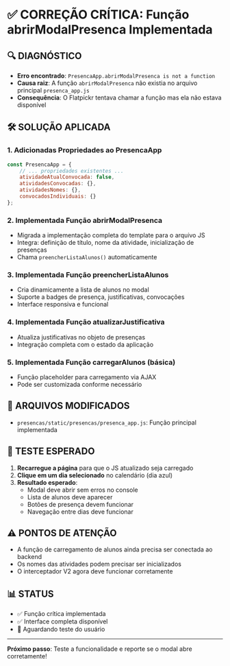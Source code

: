 # ✅ CORREÇÃO CRÍTICA: Função abrirModalPresenca Implementada

## 🔍 **DIAGNÓSTICO**
- **Erro encontrado**: `PresencaApp.abrirModalPresenca is not a function`
- **Causa raiz**: A função `abrirModalPresenca` não existia no arquivo principal `presenca_app.js`
- **Consequência**: O Flatpickr tentava chamar a função mas ela não estava disponível

## 🛠️ **SOLUÇÃO APLICADA**

### 1. **Adicionadas Propriedades ao PresencaApp**
```javascript
const PresencaApp = {
    // ... propriedades existentes ...
    atividadeAtualConvocada: false,
    atividadesConvocadas: {},
    atividadesNomes: {},
    convocadosIndividuais: {}
};
```

### 2. **Implementada Função abrirModalPresenca**
- Migrada a implementação completa do template para o arquivo JS
- Integra: definição de título, nome da atividade, inicialização de presenças
- Chama `preencherListaAlunos()` automaticamente

### 3. **Implementada Função preencherListaAlunos**
- Cria dinamicamente a lista de alunos no modal
- Suporte a badges de presença, justificativas, convocações
- Interface responsiva e funcional

### 4. **Implementada Função atualizarJustificativa**
- Atualiza justificativas no objeto de presenças
- Integração completa com o estado da aplicação

### 5. **Implementada Função carregarAlunos (básica)**
- Função placeholder para carregamento via AJAX
- Pode ser customizada conforme necessário

## 🎯 **ARQUIVOS MODIFICADOS**
- `presencas/static/presencas/presenca_app.js`: Função principal implementada

## 🧪 **TESTE ESPERADO**
1. **Recarregue a página** para que o JS atualizado seja carregado
2. **Clique em um dia selecionado** no calendário (dia azul)
3. **Resultado esperado**: 
   - Modal deve abrir sem erros no console
   - Lista de alunos deve aparecer
   - Botões de presença devem funcionar
   - Navegação entre dias deve funcionar

## ⚠️ **PONTOS DE ATENÇÃO**
- A função de carregamento de alunos ainda precisa ser conectada ao backend
- Os nomes das atividades podem precisar ser inicializados
- O interceptador V2 agora deve funcionar corretamente

## 📊 **STATUS**
- ✅ Função crítica implementada
- ✅ Interface completa disponível
- 🔄 Aguardando teste do usuário

---

**Próximo passo**: Teste a funcionalidade e reporte se o modal abre corretamente!
